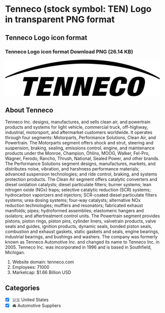 # Tenneco (stock symbol: TEN) Logo in transparent PNG format

## Tenneco Logo icon format

### Tenneco Logo icon format Download PNG (26.14 KB)

![Tenneco Logo icon format Download PNG (26.14 KB)](/img/orig/TEN-3665f49d.png)

## About Tenneco

Tenneco Inc. designs, manufactures, and sells clean air, and powertrain products and systems for light vehicle, commercial truck, off-highway, industrial, motorsport, and aftermarket customers worldwide. It operates through four segments: Motorparts, Performance Solutions, Clean Air, and Powertrain. The Motorparts segment offers shock and strut, steering and suspension, braking, sealing, emissions control, engine, and maintenance products under the Monroe, Champion, Öhlins, MOOG, Walker, Fel-Pro, Wagner, Ferodo, Rancho, Thrush, National, Sealed Power, and other brands. The Performance Solutions segment designs, manufactures, markets, and distributes noise, vibration, and harshness performance materials; advanced suspension technologies; and ride control, braking, and systems protection products. The Clean Air segment offers catalytic converters and diesel oxidation catalysts; diesel particulate filters; burner systems; lean nitrogen oxide (NOx) traps; selective catalytic reduction (SCR) systems; hydrocarbon vaporizers and injectors; SCR-coated diesel particulate filters systems; urea dosing systems; four-way catalysts; alternative NOx reduction technologies; mufflers and resonators; fabricated exhaust manifolds; pipes; hydroformed assemblies; elastomeric hangers and isolators; and aftertreatment control units. The Powertrain segment provides pistons, piston rings, piston pins, cylinder liners, valvetrain products, valve seats and guides, ignition products, dynamic seals, bonded piston seals, combustion and exhaust gaskets, static gaskets and seals, engine bearings, industrial bearings, and bushings and washers. The company was formerly known as Tenneco Automotive Inc. and changed its name to Tenneco Inc. in 2005. Tenneco Inc. was incorporated in 1996 and is based in Southfield, Michigan.

1. Website domain: tenneco.com
2. Employees: 71000
3. Marketcap: $1.66 Billion USD


## Categories
- [x] 🇺🇸 United States
- [x] 🚘 Automotive Suppliers
